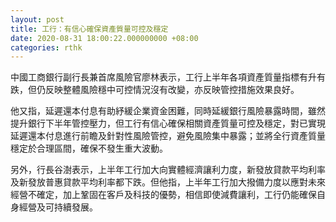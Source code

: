 ```yaml
---
layout: post
title: 工行：有信心確保資產質量可控及穩定
date: 2020-08-31 18:00:22.000000000 +08:00
categories: rthk
---
```


中國工商銀行副行長兼首席風險官廖林表示，工行上半年各項資產質量指標有升有跌，但仍反映整體風險穩中可控情況沒有改變，亦反映管控措施效果良好。

他又指，延遲還本付息有助紓緩企業資金困難，同時延緩銀行風險暴露時間，雖然提升銀行下半年管控壓力，但工行有信心確保相關資產質量可控及穩定，對已實現延遲還本付息進行前瞻及針對性風險管控，避免風險集中暴露；並將全行資產質量穩定於合理區間，確保不發生重大波動。

另外，行長谷澍表示，上半年工行加大向實體經濟讓利力度，新發放貸款平均利率及新發放普惠貸款平均利率都下跌。但他指，上半年工行加大撥備力度以應對未來經營不確定，加上鞏固在客戶及科技的優勢，相信即使減費讓利，工行仍能確保自身經營及可持續發展。
